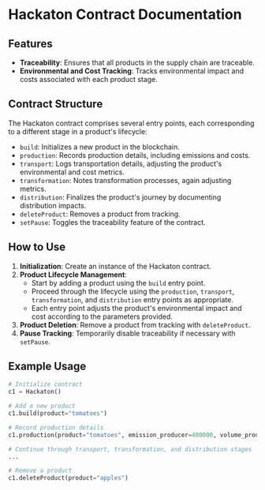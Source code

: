 # Hackaton Contract Documentation

## Features
- **Traceability**: Ensures that all products in the supply chain are traceable.
- **Environmental and Cost Tracking**: Tracks environmental impact and costs associated with each product stage.

## Contract Structure
The Hackaton contract comprises several entry points, each corresponding to a different stage in a product's lifecycle:
- `build`: Initializes a new product in the blockchain.
- `production`: Records production details, including emissions and costs.
- `transport`: Logs transportation details, adjusting the product's environmental and cost metrics.
- `transformation`: Notes transformation processes, again adjusting metrics.
- `distribution`: Finalizes the product's journey by documenting distribution impacts.
- `deleteProduct`: Removes a product from tracking.
- `setPause`: Toggles the traceability feature of the contract.

## How to Use
1. **Initialization**: Create an instance of the Hackaton contract.
2. **Product Lifecycle Management**:
   - Start by adding a product using the `build` entry point.
   - Proceed through the lifecycle using the `production`, `transport`, `transformation`, and `distribution` entry points as appropriate.
   - Each entry point adjusts the product's environmental impact and cost according to the parameters provided.
3. **Product Deletion**: Remove a product from tracking with `deleteProduct`.
4. **Pause Tracking**: Temporarily disable traceability if necessary with `setPause`.

## Example Usage
```python
# Initialize contract
c1 = Hackaton()

# Add a new product
c1.build(product="tomatoes")

# Record production details
c1.production(product="tomatoes", emission_producer=400000, volume_producer=30000, ...)

# Continue through transport, transformation, and distribution stages
...

# Remove a product
c1.deleteProduct(product="apples")

